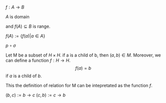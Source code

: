 $f:A\to B$

$A$ is domain

and $f(A)\subseteq B$ is range.

$f(A) := \{f(a)| a \in A\}$

$p \circ \sigma$

Let M be a subset of $H \times H$.
if a is a child of b, then $(a, b) \in M$.
Moreover, we can define a function $f: H \to H$.
$$f(a) = b$$
if $a$ is a child of $b$.

This the definition of relation for M can be intepretated as the function $f$.

$(b, c) := b\to c$
$(c, b) := c\to b$


